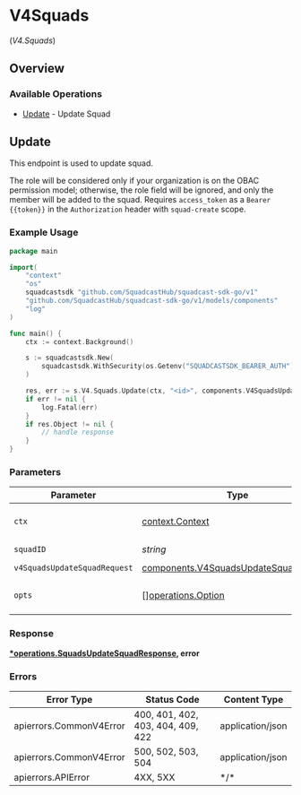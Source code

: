 # V4Squads
(*V4.Squads*)

## Overview

### Available Operations

* [Update](#update) - Update Squad

## Update

This endpoint is used to update squad.

The role will be considered only if your organization is on the OBAC permission model; otherwise, the role field will be ignored, and only the member will be added to the squad.
Requires `access_token` as a `Bearer {{token}}` in the `Authorization` header with `squad-create` scope.

### Example Usage

<!-- UsageSnippet language="go" operationID="Squads_updateSquad" method="put" path="/v4/squads/{squadID}" -->
```go
package main

import(
	"context"
	"os"
	squadcastsdk "github.com/SquadcastHub/squadcast-sdk-go/v1"
	"github.com/SquadcastHub/squadcast-sdk-go/v1/models/components"
	"log"
)

func main() {
    ctx := context.Background()

    s := squadcastsdk.New(
        squadcastsdk.WithSecurity(os.Getenv("SQUADCASTSDK_BEARER_AUTH")),
    )

    res, err := s.V4.Squads.Update(ctx, "<id>", components.V4SquadsUpdateSquadRequest{})
    if err != nil {
        log.Fatal(err)
    }
    if res.Object != nil {
        // handle response
    }
}
```

### Parameters

| Parameter                                                                                      | Type                                                                                           | Required                                                                                       | Description                                                                                    |
| ---------------------------------------------------------------------------------------------- | ---------------------------------------------------------------------------------------------- | ---------------------------------------------------------------------------------------------- | ---------------------------------------------------------------------------------------------- |
| `ctx`                                                                                          | [context.Context](https://pkg.go.dev/context#Context)                                          | :heavy_check_mark:                                                                             | The context to use for the request.                                                            |
| `squadID`                                                                                      | *string*                                                                                       | :heavy_check_mark:                                                                             | N/A                                                                                            |
| `v4SquadsUpdateSquadRequest`                                                                   | [components.V4SquadsUpdateSquadRequest](../../models/components/v4squadsupdatesquadrequest.md) | :heavy_check_mark:                                                                             | N/A                                                                                            |
| `opts`                                                                                         | [][operations.Option](../../models/operations/option.md)                                       | :heavy_minus_sign:                                                                             | The options for this request.                                                                  |

### Response

**[*operations.SquadsUpdateSquadResponse](../../models/operations/squadsupdatesquadresponse.md), error**

### Errors

| Error Type                        | Status Code                       | Content Type                      |
| --------------------------------- | --------------------------------- | --------------------------------- |
| apierrors.CommonV4Error           | 400, 401, 402, 403, 404, 409, 422 | application/json                  |
| apierrors.CommonV4Error           | 500, 502, 503, 504                | application/json                  |
| apierrors.APIError                | 4XX, 5XX                          | \*/\*                             |